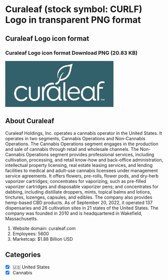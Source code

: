 # Curaleaf (stock symbol: CURLF) Logo in transparent PNG format

## Curaleaf Logo icon format

### Curaleaf Logo icon format Download PNG (20.83 KB)

![Curaleaf Logo icon format Download PNG (20.83 KB)](/img/orig/CURLF-003e2024.png)

## About Curaleaf

Curaleaf Holdings, Inc. operates a cannabis operator in the United States. It operates in two segments, Cannabis Operations and Non-Cannabis Operations. The Cannabis Operations segment engages in the production and sale of cannabis through retail and wholesale channels. The Non-Cannabis Operations segment provides professional services, including cultivation, processing, and retail know-how and back-office administration, intellectual property licensing, real estate leasing services, and lending facilities to medical and adult-use cannabis licensees under management service agreements. It offers flowers, pre-rolls, flower pods, and dry-herb vaporizer cartridges; concentrates for vaporizing, such as pre-filled vaporizer cartridges and disposable vaporizer pens; and concentrates for dabbing, including distillate droppers, mints, topical balms and lotions, tinctures, lozenges, capsules, and edibles. The company also provides hemp-based CBD products. As of September 20, 2022, it operated 137 dispensaries and 26 cultivation sites in 21 states of the United States. The company was founded in 2010 and is headquartered in Wakefield, Massachusetts.

1. Website domain: curaleaf.com
2. Employees: 5600
3. Marketcap: $1.88 Billion USD


## Categories
- [x] 🇺🇸 United States
- [x] Cannabis
